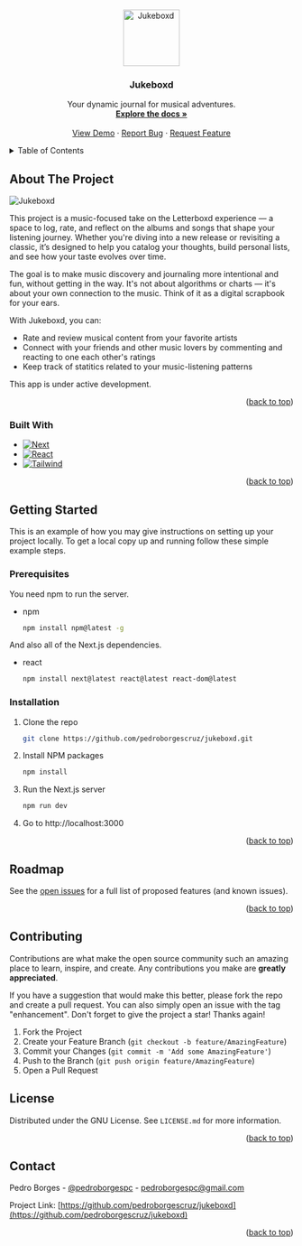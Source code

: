 <a id="readme-top"></a>

<!-- NOTE: Explore MusicBrainz Library for music data. -->

<!-- PROJECT SHIELDS -->
<!--
*** I'm using markdown "reference style" links for readability.
*** Reference links are enclosed in brackets [ ] instead of parentheses ( ).
*** See the bottom of this document for the declaration of the reference variables
*** for contributors-url, forks-url, etc. This is an optional, concise syntax you may use.
*** https://www.markdownguide.org/basic-syntax/#reference-style-links
-->
<!-- [![Contributors][contributors-shield]][contributors-url] -->
<!-- [![Forks][forks-shield]][forks-url] -->
<!-- [![Stargazers][stars-shield]][stars-url] -->
<!-- [![Issues][issues-shield]][issues-url]
[![Unlicense License][license-shield]][license-url]
[![LinkedIn][linkedin-shield]][linkedin-url] -->


<!-- PROJECT LOGO -->
<br />
<div align="center">
  <img src="https://static.wikia.nocookie.net/minecraft_gamepedia/images/e/ee/Jukebox_JE2_BE2.png/revision/latest/thumbnail/width/360/height/360?cb=20201202075007" alt="Jukeboxd" width="100" height="100">
  <h3 align="center">Jukeboxd</h3>
  <p align="center">
    Your dynamic journal for musical adventures.
    <br />
    <a href="#" target="_blank"><strong>Explore the docs »</strong></a>
    <br />
    <br />
    <a href="#">View Demo</a>
    &middot;
    <a href="#">Report Bug</a>
    &middot;
    <a href="#">Request Feature</a>
  </p>
</div>

<!-- TABLE OF CONTENTS -->
<details>
  <summary>Table of Contents</summary>
  <ol>
    <li>
      <a href="#about-the-project">About The Project</a>
      <ul>
        <li><a href="#built-with">Built With</a></li>
      </ul>
    </li>
    <li>
      <a href="#getting-started">Getting Started</a>
      <ul>
        <li><a href="#prerequisites">Prerequisites</a></li>
        <li><a href="#installation">Installation</a></li>
      </ul>
    </li>
    <li><a href="#roadmap">Roadmap</a></li>
    <li><a href="#contributing">Contributing</a></li>
    <li><a href="#license">License</a></li>
    <li><a href="#contact">Contact</a></li>
  </ol>
</details>


<!-- ABOUT THE PROJECT -->
## About The Project

![Jukeboxd](https://i.imgur.com/uGIML9F.jpeg)

This project is a music-focused take on the Letterboxd experience — a space to log, rate, and reflect on the albums and songs that shape your listening journey. Whether you're diving into a new release or revisiting a classic, it’s designed to help you catalog your thoughts, build personal lists, and see how your taste evolves over time.

The goal is to make music discovery and journaling more intentional and fun, without getting in the way. It's not about algorithms or charts — it's about your own connection to the music. Think of it as a digital scrapbook for your ears.

With Jukeboxd, you can:
* Rate and review musical content from your favorite artists
* Connect with your friends and other music lovers by commenting and reacting to one each other's ratings
* Keep track of statitics related to your music-listening patterns

This app is under active development.

<p align="right">(<a href="#readme-top">back to top</a>)</p>


### Built With

* [![Next][Next.js]][Next-url]
* [![React][React.js]][React-url]
* [![Tailwind][Tailwind]][Tailwind-url]


<p align="right">(<a href="#readme-top">back to top</a>)</p>


<!-- GETTING STARTED -->
## Getting Started

This is an example of how you may give instructions on setting up your project locally.
To get a local copy up and running follow these simple example steps.

### Prerequisites

You need npm to run the server.
* npm
  ```sh
  npm install npm@latest -g
  ```

And also all of the Next.js dependencies.
* react
  ```sh
  npm install next@latest react@latest react-dom@latest
  ```

### Installation

1. Clone the repo
   ```sh
   git clone https://github.com/pedroborgescruz/jukeboxd.git
   ```
2. Install NPM packages
   ```sh
   npm install
   ```
3. Run the Next.js server
   ```sh
   npm run dev
   ```
4. Go to http://localhost:3000

<p align="right">(<a href="#readme-top">back to top</a>)</p>

<!-- ROADMAP -->
## Roadmap

See the [open issues](https://github.com/pedroborgescruz/jukeboxd/issues) for a full list of proposed features (and known issues).

<p align="right">(<a href="#readme-top">back to top</a>)</p>


<!-- CONTRIBUTING -->
## Contributing

Contributions are what make the open source community such an amazing place to learn, inspire, and create. Any contributions you make are **greatly appreciated**.

If you have a suggestion that would make this better, please fork the repo and create a pull request. You can also simply open an issue with the tag "enhancement".
Don't forget to give the project a star! Thanks again!

1. Fork the Project
2. Create your Feature Branch (`git checkout -b feature/AmazingFeature`)
3. Commit your Changes (`git commit -m 'Add some AmazingFeature'`)
4. Push to the Branch (`git push origin feature/AmazingFeature`)
5. Open a Pull Request


<!-- LICENSE -->
## License

Distributed under the GNU License. See `LICENSE.md` for more information.

<p align="right">(<a href="#readme-top">back to top</a>)</p>


<!-- CONTACT -->
## Contact

Pedro Borges - [@pedroborgespc](https://twitter.com/pedroborgespc) - pedroborgespc@gmail.com

Project Link: [https://github.com/pedroborgescruz/jukeboxd](https://github.com/pedroborgescruz/jukeboxd)

<p align="right">(<a href="#readme-top">back to top</a>)</p>


<!-- MARKDOWN LINKS & IMAGES -->
<!-- https://www.markdownguide.org/basic-syntax/#reference-style-links -->
<!-- [contributors-shield]: https://img.shields.io/github/contributors/othneildrew/Best-README-Template.svg?style=for-the-badge
[contributors-url]:  -->
<!-- [forks-shield]: https://img.shields.io/github/forks/othneildrew/Best-README-Template.svg?style=for-the-badge
[forks-url]: 
[stars-shield]: https://img.shields.io/github/stars/othneildrew/Best-README-Template.svg?style=for-the-badge
[stars-url]: -->
[issues-shield]: https://img.shields.io/github/issues/othneildrew/Best-README-Template.svg?style=for-the-badge
[issues-url]: https://github.com/pedroborgescruz/jukeboxd/issues
[license-shield]: https://img.shields.io/github/license/othneildrew/Best-README-Template.svg?style=for-the-badge
[license-url]: https://github.com/pedroborgescruz/jukeboxd/blob/main/LICENSE.md
[linkedin-shield]: https://img.shields.io/badge/-LinkedIn-black.svg?style=for-the-badge&logo=linkedin&colorB=555
[linkedin-url]: https://www.linkedin.com/in/pedroborgespc/
[Next-url]: https://nextjs.org/
[Tailwind-url]: https://tailwindcss.com/
[React-url]: https://react.dev/
<!-- [product-screenshot]: -->
[Next.js]: https://img.shields.io/badge/next.js-000000?style=for-the-badge&logo=nextdotjs&logoColor=white
[Tailwind]: https://img.shields.io/badge/tailwindcss-0F172A?&logo=tailwindcss
[React.js]: https://img.shields.io/badge/React-20232A?style=for-the-badge&logo=react&logoColor=61DAFB